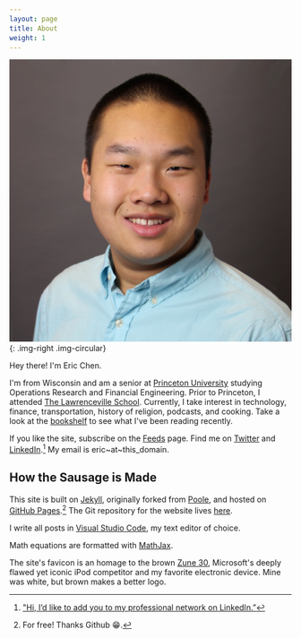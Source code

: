 ```yaml
---
layout: page
title: About
weight: 1
---
```


![Eric Chen headshot](/assets/2015/01/eric-chen.jpg){: .img-right .img-circular}

Hey there! I'm Eric Chen.

I'm from Wisconsin and am a senior at [Princeton University][pu] studying Operations Research and Financial Engineering. Prior to Princeton, I attended [The Lawrenceville School][lv]. Currently, I take interest in technology, finance, transportation, history of religion, podcasts, and cooking. Take a look at the [bookshelf][bookshelf] to see what I've been reading recently.

If you like the site, subscribe on the [Feeds][feeds] page. Find me on [Twitter][twitter] and [LinkedIn][linkedin].[^1] My email is eric~at~this_domain.

[pu]: https://www.princeton.edu

[lv]: https://www.lawrenceville.org

[bookshelf]: http://ericjwdchen.org/bookshelf
[twitter]: https://twitter.com/ericjwdchen
[linkedin]: https://www.linkedin.com/in/ericjwdchen

[feeds]: https://ericjwdchen.org/feeds/

## How the Sausage is Made

This site is built on [Jekyll][jekyll], originally forked from [Poole][poole], and hosted on [GitHub Pages][gp].[^2] The Git repository for the website lives [here][repo].

I write all posts in [Visual Studio Code][vscode], my text editor of choice.

Math equations are formatted with [MathJax][mj].

The site's favicon is an homage to the brown [Zune 30][Zune 30], Microsoft's deeply flawed yet iconic iPod competitor and my favorite electronic device. Mine was white, but brown makes a better logo.

[jekyll]: https://jekyllrb.com
[poole]: http://getpoole.com
[gp]: https://pages.github.com
[repo]: https://github.com/ericjwdchen/ericjwdchen.github.io

[vscode]: https://code.visualstudio.com

[mj]: https://www.mathjax.org

[Zune 30]: https://en.wikipedia.org/wiki/Zune_30

[^1]: ["Hi, I’d like to add you to my professional network on LinkedIn.”](http://www.newyorker.com/cartoons/issue-cartoons/cartoons-from-the-october-5-2015-issue)

[^2]: For free! Thanks Github 😁.